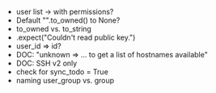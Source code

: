 * user list -> with permissions? 
* Default "".to_owned() to None?
* to_owned vs. to_string
* .expect("Couldn't read public key.")
* user_id => id?
* DOC: "unknown => ... to get a list of hostnames available"
* DOC: SSH v2 only
* check for sync_todo = True
* naming user_group vs. group


